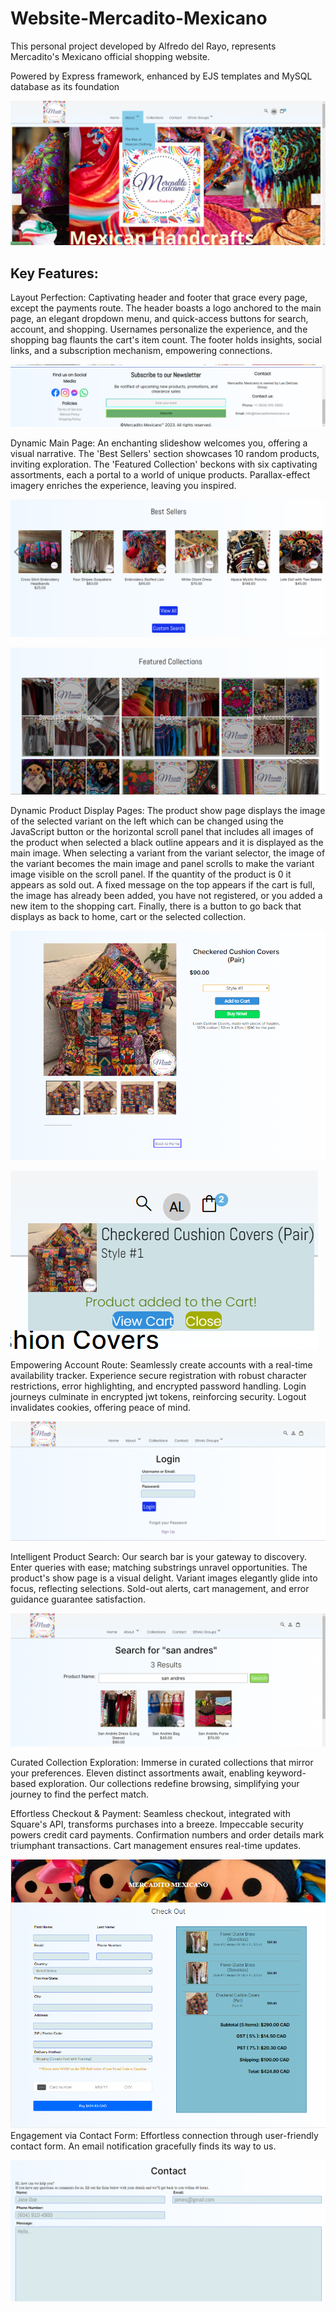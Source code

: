 # Website-Mercadito-Mexicano
This personal project developed by Alfredo del Rayo, represents Mercadito's Mexicano official shopping website. 

Powered by Express framework, enhanced by EJS templates and MySQL database as its foundation

![image](README%20Images/main_page.png)

## Key Features:

Layout Perfection: Captivating header and footer that grace every page, except the payments route. The header boasts a logo anchored to the main page, an elegant dropdown menu, and quick-access buttons for search, account, and shopping. Usernames personalize the experience, and the shopping bag flaunts the cart's item count. The footer holds insights, social links, and a subscription mechanism, empowering connections.

![image](README%20Images/footer.png)

Dynamic Main Page: An enchanting slideshow welcomes you, offering a visual narrative. The 'Best Sellers' section showcases 10 random products, inviting exploration. The 'Featured Collection' beckons with six captivating assortments, each a portal to a world of unique products. Parallax-effect imagery enriches the experience, leaving you inspired.

![image](README%20Images/best_sellers.png)

![image](README%20Images/featured_collections.png)

Dynamic Product Display Pages: The product show page displays the image of the selected variant on the left which can be changed using the JavaScript button or the horizontal scroll panel that includes all images of the product when selected a black outline appears and it is displayed as the main image. When selecting a variant from the variant selector, the image of the variant becomes the main image and panel scrolls to make the variant image visible on the scroll panel. If the quantity of the product is 0 it appears as sold out. A fixed message on the top appears if the cart is full, the image has already been added, you have not registered, or you added a new item to the shopping cart. Finally, there is a button to go back that displays as back to home, cart or the selected collection.   

![image](README%20Images/product_show.png)

![image](README%20Images/product_message.png)



Empowering Account Route: Seamlessly create accounts with a real-time availability tracker. Experience secure registration with robust character restrictions, error highlighting, and encrypted password handling. Login journeys culminate in encrypted jwt tokens, reinforcing security. Logout invalidates cookies, offering peace of mind.

![image](README%20Images/login.png)


Intelligent Product Search: Our search bar is your gateway to discovery. Enter queries with ease; matching substrings unravel opportunities. The product's show page is a visual delight. Variant images elegantly glide into focus, reflecting selections. Sold-out alerts, cart management, and error guidance guarantee satisfaction.

![image](README%20Images/search.png)

Curated Collection Exploration: Immerse in curated collections that mirror your preferences. Eleven distinct assortments await, enabling keyword-based exploration. Our collections redefine browsing, simplifying your journey to find the perfect match.

Effortless Checkout & Payment: Seamless checkout, integrated with Square's API, transforms purchases into a breeze. Impeccable security powers credit card payments. Confirmation numbers and order details mark triumphant transactions. Cart management ensures real-time updates.

![image](README%20Images/checkout.png)
Engagement via Contact Form: Effortless connection through user-friendly contact form. An email notification gracefully finds its way to us.

![image](README%20Images/contact.png)
